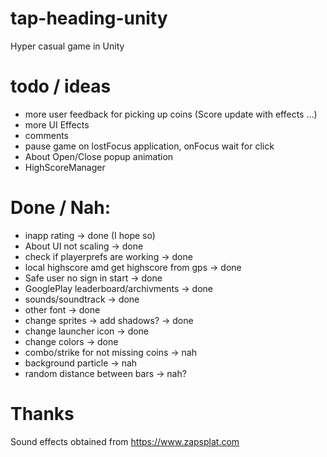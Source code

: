 # tap-heading-unity
 Hyper casual game in Unity

 # todo / ideas
 - more user feedback for picking up coins (Score update with effects ...)
 - more UI Effects 
 - comments 
 - pause game on lostFocus application, onFocus wait for click
 - About Open/Close popup animation
 - HighScoreManager

 # Done / Nah:
 - inapp rating -> done (I hope so)
 - About UI not scaling -> done
 - check if playerprefs are working -> done
 - local highscore amd get highscore from gps -> done
 - Safe user no sign in start -> done
 - GooglePlay leaderboard/archivments -> done
 - sounds/soundtrack -> done
 - other font -> done
 - change sprites -> add shadows? -> done
 - change launcher icon -> done
 - change colors -> done
 - combo/strike for not missing coins -> nah
 - background particle -> nah
 - random distance between bars -> nah?

# Thanks

Sound effects obtained from https://www.zapsplat.com
